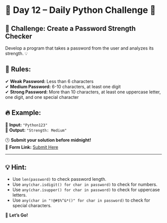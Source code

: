 # 🚀 Day 12 – Daily Python Challenge 🐍  

## 🎯 Challenge: Create a Password Strength Checker  
Develop a program that takes a password from the user and analyzes its strength. 💡  

## 🔑 Rules:  
✔ **Weak Password:** Less than 6 characters  
✔ **Medium Password:** 6-10 characters, at least one digit  
✔ **Strong Password:** More than 10 characters, at least one uppercase letter, one digit, and one special character  

## 🔥 Example:  
📌 **Input:** `"Python123"`  
📌 **Output:** `"Strength: Medium"`  

🕒 **Submit your solution before midnight!**  
📌 **Form Link:** [Submit Here](https://forms.gle/oYwxgye44tCxCaGv7)  

---  

## 💡 Hint:  
- Use `len(password)` to check password length.  
- Use `any(char.isdigit() for char in password)` to check for numbers.  
- Use `any(char.isupper() for char in password)` to check for uppercase letters.  
- Use `any(char in "!@#$%^&*()" for char in password)` to check for special characters.  

🚀 **Let’s Go!**  
